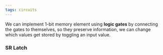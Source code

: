 ```yaml
---
tags: circuits
---
```

We can implement 1-bit memory element using **logic gates** by connecting the gates to themselves, so they preserve information, we can change which values get stored by toggling an input value.

### SR Latch


